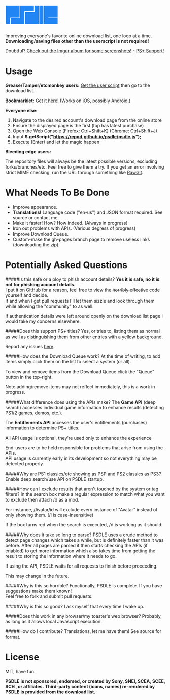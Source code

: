![psdle](logo/4_psdle.png?raw=true)
=====

Improving everyone's favorite online download list, one loop at a time.    
**Downloading/saving files other than the userscript is not required!**

Doubtful? [Check out the Imgur album for some screenshots!](//imgur.com/a/m5Rxw) - [PS+ Support!](//imgur.com/a/46K6L)

Usage
=====
**Grease/Tamper/etcmonkey users:** [Get the user script](//repod.github.io/psdle/psdle.user.js) then go to the download list.    

**Bookmarklet:** [Get it here!](//repod.github.io/psdle/bookmarklet.html) (Works on iOS, possibly Android.)

**Everyone else:**

1. Navigate to the desired account's download page from the online store
2. Ensure the displayed page is the first (top has latest purchase)
3. Open the Web Console (Firefox: Ctrl+Shift+K) (Chrome: Ctrl+Shift+J)
4. Input **$.getScript("https://repod.github.io/psdle/psdle.js");** 
5. Execute (Enter) and let the magic happen

**Bleeding edge users:**

The repository files will always be the latest possible versions, excluding forks/branches/etc. Feel free to give them a try.
If you get an error involving strict MIME checking, run the URL through something like [RawGit](//rawgit.com/).

What Needs To Be Done
=====
* Improve appearance.
* **Translations!** Language code ("en-us") and JSON format required. See source or contact me.
* Make it faster! How? How indeed. (Always in progress)
* Iron out problems with APIs. (Various degress of progress)
* Improve Download Queue.
* Custom-make the gh-pages branch page to remove useless links (downloading the zip).

Potentially Asked Questions
=====
#####Is this safe or a ploy to phish account details?
**Yes it is safe, no it is not for phishing account details.**    
I put it on GitHub for a reason, feel free to view the ~~horribly effective~~ code yourself and decide.    
If and when I get pull requests I'll let them sizzle and look through them while allowing the "community" to as well.

If authentication details were left around openly on the download list page I would take my concerns elsewhere.

#####Does this support PS+ titles?
Yes, or tries to, listing them as normal as well as distinguishing them from other entries with a yellow background.

Report any issues [here](//github.com/RePod/psdle/issues/3).

#####How does the Download Queue work?
At the time of writing, to add items simply click them on the list to select a system (or all).

To view and remove items from the Download Queue click the "Queue" button in the top-right.

Note adding/remove items may not reflect immediately, this is a work in progress.

#####What difference does using the APIs make?
The **Game API** (deep search) accesses individual game information to enhance results (detecting PS1/2 games, demos, etc.).

The **Entitlements API** accesses the user's entitlements (purchases) information to determine PS+ titles.

All API usage is optional, they're used only to enhance the experience 

End-users are to be held responsible for problems that arise from using the APIs.    
API usage is currently early in its development so not everything may be detected properly.

#####Why are PS1 classics/etc showing as PSP and PS2 classics as PS3?
Enable deep search/use API on PSDLE startup.

#####How can I exclude results that aren't touched by the system or tag filters?
In the search box make a regular expression to match what you want to exclude then attach /d as a mod.

For instance, /Avatar/id will exclude every instance of "Avatar" instead of only showing them. (/i is case-insensitive)

If the box turns red when the search is executed, /d is working as it should.

#####Why does it take so long to parse?
PSDLE uses a crude method to detect page changes which takes a while, but is definitely faster than it was before. After all pages are parsed it then starts checking the APIs (if enabled) to get more information which also takes time from getting the result to storing the information where it needs to go.

If using the API, PSDLE waits for all requests to finish before proceeding.

This may change in the future.

#####Why is this so horrible?
Functionally, PSDLE is complete. If you have suggestions make them known!    
Feel free to fork and submit pull requests.

#####Why is this so good?
I ask myself that every time I wake up.

#####Does this work in any browser/my toaster's web browser?
Probably, as long as it allows local Javascript execution.

#####How do I contribute?
Translations, let me have them! See source for format.

License
=====
MIT, have fun.

**PSDLE is not sponsored, endorsed, or created by Sony, SNEI, SCEA, SCEE, SCEI, or affiliates.**
**Third-party content (icons, names) re-rendered by PSDLE is provided from the download list.**

